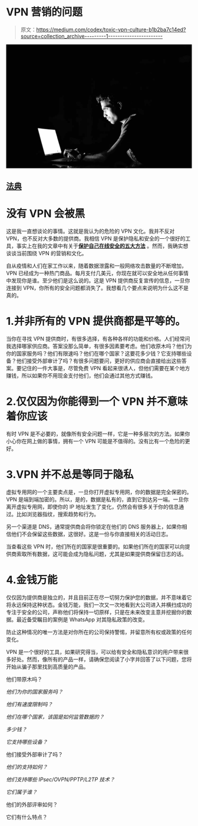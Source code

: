 # VPN 营销的问题

> 原文：<https://medium.com/codex/toxic-vpn-culture-b1b2ba7c14ed?source=collection_archive---------1----------------------->

![](img/60d2fc55512bbab2ddb8a96ffd6e8335.png)

## [法典](http://medium.com/codex)

# 没有 VPN 会被黑

这是我一直想谈论的事情。这就是我认为的危险的 VPN 文化。我并不反对 VPN，也不反对大多数的提供商。我相信 VPN 是保护隐私和安全的一个很好的工具，事实上在我的文章中有关于[**保护自己在线安全的五大方法**](https://techuber.medium.com/top-5-ways-to-secure-yourself-online-98b760d247bf) 。然而，我确实想谈谈当前围绕 VPN 的营销和文化。

自从疫情和人们在家工作以来，随着数据泄露和一般网络攻击数量的不断增加，VPN 已经成为一种热门商品。每月支付几美元，你现在就可以安全地从任何事情中发现你是谁。至少他们是这么说的。这是 VPN 提供商反复宣传的信息，一旦你连接到 VPN，你所有的安全问题都消失了。我想看几个要点来说明为什么这不是真的。

# 1.并非所有的 VPN 提供商都是平等的。

当你在寻找 VPN 提供商时，有很多选择，有各种各样的功能和价格。人们经常问我选择哪家供应商。答案没那么简单，有很多因素要考虑。他们收原木吗？他们为你的国家服务吗？他们有限速吗？他们在哪个国家？这要花多少钱？它支持哪些设备？他们接受外部审计了吗？有很多问题要问，更好的供应商会直接给出这些答案。要记住的一件大事是，尽管免费 VPN 看起来很诱人，但他们需要在某个地方赚钱，所以如果你不用现金支付他们，他们会通过其他方式赚钱。

# 2.仅仅因为你能得到一个 VPN 并不意味着你应该

有时 VPN 是不必要的，就像所有安全问题一样，它是一种多层次的方法。如果你小心你在网上做的事情，拥有一个 VPN 可能是不值得的。没有比有一个危险的更好。

# 3.VPN 并不总是等同于隐私

虚拟专用网的一个主要卖点是，一旦你打开虚拟专用网，你的数据是完全保密的。VPN 是端到端加密的。所以，是的，数据是私有的，直到它到达另一端。一旦你离开虚拟专用网，即使你的 IP 地址发生了变化，仍然会有很多关于你的信息通过。比如浏览器指纹，搜索趋势和行为。

另一个渠道是 DNS，通常提供商会将你锁定在他们的 DNS 服务器上，如果你相信他们不会保留这些数据，这很好。这是一份与你直接相关的活动日志。

当查看这些 VPN 时，他们所在的国家是很重要的。如果他们所在的国家可以向提供商索取所有数据，这可能会成为隐私问题，尤其是如果提供商保留日志的话。

# 4.金钱万能

仅仅因为提供商是独立的，并且目前正在尽一切努力保护您的数据，并不意味着它将永远保持这种状态。金钱万能，我们一次又一次地看到大公司进入并横扫成功的专注于安全的公司，声称他们将保持一切原样，只是在未来改变主意并挖掘你的数据。最近备受瞩目的案例是 WhatsApp 对其隐私政策的改变。

防止这种情况的唯一方法是对你所在的公司保持警惕，并留意所有权或政策的任何变化。

VPN 是一个很好的工具，如果研究得当，可以给有安全和隐私意识的用户带来很多好处。然而，像所有的产品一样，请确保您阅读了小字并回答了以下问题，您将开始从骗子那里找到高质量的产品。

他们带原木吗？

*他们为你的国家服务吗？*

*他们有速度限制吗？*

*他们在哪个国家，该国是如何监管数据的？*

*多少钱？*

*它支持哪些设备？*

他们接受外部审计了吗？

*他们的支持如何？*

*他们支持哪些 IPsec/OVPN/PPTP/L2TP 技术？*

*它们属于谁？*

他们的外部评审如何？

它们有什么特点？